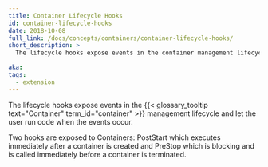 ```yaml
---
title: Container Lifecycle Hooks
id: container-lifecycle-hooks
date: 2018-10-08
full_link: /docs/concepts/containers/container-lifecycle-hooks/
short_description: >
  The lifecycle hooks expose events in the container management lifecycle and let the user run code when the events occur.

aka:
tags:
  - extension
---
```


The lifecycle hooks expose events in the {{< glossary_tooltip text="Container" term_id="container" >}} management lifecycle and let the user run code when the events occur.

<!--more-->

Two hooks are exposed to Containers: PostStart which executes immediately after a container is created and PreStop which is blocking and is called immediately before a container is terminated.
